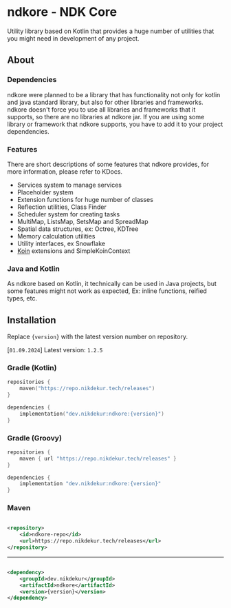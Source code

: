 # ndkore - NDK Core

Utility library based on Kotlin that provides a huge number of utilities
that you might need in development of any project.

## About

### Dependencies

ndkore were planned to be a library that has functionality not only for
kotlin and java standard library, but also for other libraries and frameworks.
ndkore doesn't force you to use all libraries and frameworks that it supports,
so there are no libraries at ndkore jar. If you are using some library
or framework that ndkore supports,
you have to add it to your project dependencies.

### Features

There are short descriptions of some features that ndkore provides,
for more information, please refer to KDocs.

- Services system to manage services
- Placeholder system
- Extension functions for huge number of classes
- Reflection utilities, Class Finder
- Scheduler system for creating tasks
- MultiMap, ListsMap, SetsMap and SpreadMap
- Spatial data structures, ex: Octree, KDTree
- Memory calculation utilities
- Utility interfaces, ex Snowflake
- [Koin](https://insert-koin.io/) extensions and SimpleKoinContext

### Java and Kotlin

As ndkore based on Kotlin, it technically can be used in Java projects,
but some features might not work as expected,
Ex: inline functions, reified types, etc.

## Installation

Replace `{version}` with the latest version number on repository.

[`01.09.2024`] Latest version: `1.2.5`

### Gradle (Kotlin)

```kotlin
repositories {
    maven("https://repo.nikdekur.tech/releases")
}

dependencies {
    implementation("dev.nikdekur:ndkore:{version}")
}
```

### Gradle (Groovy)

```groovy
repositories {
    maven { url "https://repo.nikdekur.tech/releases" }
}

dependencies {
    implementation "dev.nikdekur:ndkore:{version}"
}
```

### Maven

```xml

<repository>
    <id>ndkore-repo</id>
    <url>https://repo.nikdekur.tech/releases</url>
</repository>
```

---

```xml

<dependency>
    <groupId>dev.nikdekur</groupId>
    <artifactId>ndkore</artifactId>
    <version>{version}</version>
</dependency>
```